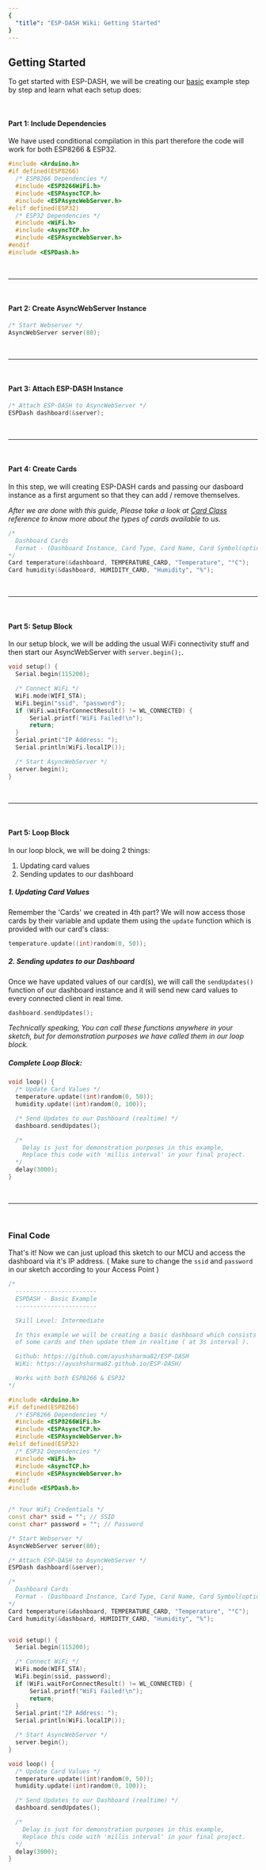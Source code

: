 ```yaml
---
{
  "title": "ESP-DASH Wiki: Getting Started"
}
---
```

## Getting Started

To get started with ESP-DASH, we will be creating our [basic](https://github.com/ayushsharma82/ESP-DASH/tree/master/examples/Basic) example step by step and learn what each setup does:

<br>

#### Part 1: Include Dependencies
We have used conditional compilation in this part therefore the code will work for both ESP8266 & ESP32.
```cpp
#include <Arduino.h>
#if defined(ESP8266)
  /* ESP8266 Dependencies */
  #include <ESP8266WiFi.h>
  #include <ESPAsyncTCP.h>
  #include <ESPAsyncWebServer.h>
#elif defined(ESP32)
  /* ESP32 Dependencies */
  #include <WiFi.h>
  #include <AsyncTCP.h>
  #include <ESPAsyncWebServer.h>
#endif
#include <ESPDash.h>
```

<br>
<hr>
<br>


#### Part 2: Create AsyncWebServer Instance
```cpp
/* Start Webserver */
AsyncWebServer server(80);
```

<br>
<hr>
<br>

#### Part 3: Attach ESP-DASH Instance
```cpp
/* Attach ESP-DASH to AsyncWebServer */
ESPDash dashboard(&server); 
```

<br>
<hr>
<br>

#### Part 4: Create Cards
In this step, we will creating ESP-DASH cards and passing our dasboard instance as a first argument so that they can add / remove themselves.

*After we are done with this guide, Please take a look at [Card Class](/reference/card.html) reference to know more about the types of cards available to us.*
```cpp
/* 
  Dashboard Cards 
  Format - (Dashboard Instance, Card Type, Card Name, Card Symbol(optional) )
*/
Card temperature(&dashboard, TEMPERATURE_CARD, "Temperature", "°C");
Card humidity(&dashboard, HUMIDITY_CARD, "Humidity", "%");
```

<br>
<hr>
<br>

#### Part 5: Setup Block
In our setup block, we will be adding the usual WiFi connectivity stuff and then start our AsyncWebServer with `server.begin();`.
```cpp
void setup() {
  Serial.begin(115200);

  /* Connect WiFi */
  WiFi.mode(WIFI_STA);
  WiFi.begin("ssid", "password");
  if (WiFi.waitForConnectResult() != WL_CONNECTED) {
      Serial.printf("WiFi Failed!\n");
      return;
  }
  Serial.print("IP Address: ");
  Serial.println(WiFi.localIP());

  /* Start AsyncWebServer */
  server.begin();
}
```

<br>
<hr>
<br>


#### Part 5: Loop Block
In our loop block, we will be doing 2 things:
1. Updating card values
2. Sending updates to our dashboard

##### 1. Updating Card Values
Remember the 'Cards' we created in 4th part? We will now access those cards by their variable and update them using the `update` function which is provided with our card's class:
```cpp
temperature.update((int)random(0, 50));
```

##### 2. Sending updates to our Dashboard
Once we have updated values of our card(s), we will call the `sendUpdates()` function of our dashboard instance and it will send new card values to every connected client in real time.
```cpp
dashboard.sendUpdates();
```

*Technically speaking, You can call these functions anywhere in your sketch, but for demonstration purposes we have called them in our loop block.*

##### Complete Loop Block:

```cpp
void loop() {
  /* Update Card Values */
  temperature.update((int)random(0, 50));
  humidity.update((int)random(0, 100));

  /* Send Updates to our Dashboard (realtime) */
  dashboard.sendUpdates();

  /* 
    Delay is just for demonstration purposes in this example,
    Replace this code with 'millis interval' in your final project.
  */
  delay(3000);
}
```

<br>
<hr>
<br>

### Final Code
That's it! Now we can just upload this sketch to our MCU and access the dashboard via it's IP address. ( Make sure to change the `ssid` and `password` in our sketch according to your Access Point )

```cpp
/*
  -----------------------
  ESPDASH - Basic Example
  -----------------------

  Skill Level: Intermediate

  In this example we will be creating a basic dashboard which consists 
  of some cards and then update them in realtime ( at 3s interval ).

  Github: https://github.com/ayushsharma82/ESP-DASH
  WiKi: https://ayushsharma82.github.io/ESP-DASH/

  Works with both ESP8266 & ESP32
*/

#include <Arduino.h>
#if defined(ESP8266)
  /* ESP8266 Dependencies */
  #include <ESP8266WiFi.h>
  #include <ESPAsyncTCP.h>
  #include <ESPAsyncWebServer.h>
#elif defined(ESP32)
  /* ESP32 Dependencies */
  #include <WiFi.h>
  #include <AsyncTCP.h>
  #include <ESPAsyncWebServer.h>
#endif
#include <ESPDash.h>


/* Your WiFi Credentials */
const char* ssid = ""; // SSID
const char* password = ""; // Password

/* Start Webserver */
AsyncWebServer server(80);

/* Attach ESP-DASH to AsyncWebServer */
ESPDash dashboard(&server); 

/* 
  Dashboard Cards 
  Format - (Dashboard Instance, Card Type, Card Name, Card Symbol(optional) )
*/
Card temperature(&dashboard, TEMPERATURE_CARD, "Temperature", "°C");
Card humidity(&dashboard, HUMIDITY_CARD, "Humidity", "%");


void setup() {
  Serial.begin(115200);

  /* Connect WiFi */
  WiFi.mode(WIFI_STA);
  WiFi.begin(ssid, password);
  if (WiFi.waitForConnectResult() != WL_CONNECTED) {
      Serial.printf("WiFi Failed!\n");
      return;
  }
  Serial.print("IP Address: ");
  Serial.println(WiFi.localIP());

  /* Start AsyncWebServer */
  server.begin();
}

void loop() {
  /* Update Card Values */
  temperature.update((int)random(0, 50));
  humidity.update((int)random(0, 100));

  /* Send Updates to our Dashboard (realtime) */
  dashboard.sendUpdates();

  /* 
    Delay is just for demonstration purposes in this example,
    Replace this code with 'millis interval' in your final project.
  */
  delay(3000);
}
```